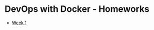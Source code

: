 # DevOps with Docker - Homeworks

- [Week 1](https://github.com/d471061c/Docker-training/tree/master/week_1)